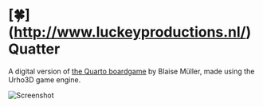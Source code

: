 # [:four_leaf_clover:] (http://www.luckeyproductions.nl/) Quatter
A digital version of [the Quarto boardgame](https://en.wikipedia.org/wiki/Quarto_%28board_game%29) by Blaise Müller, made using the Urho3D game engine.

![Screenshot](https://raw.githubusercontent.com/LucKeyProductions/Quatter/master/Screenshots/Screenshot_Wed_May_25_10_10_24_2016.png)